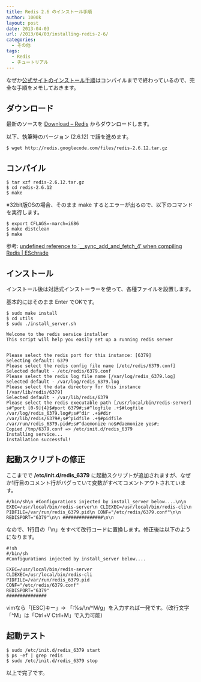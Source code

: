 ```yaml
---
title: Redis 2.6 のインストール手順
author: 1000k
layout: post
date: 2013-04-03
url: /2013/04/03/installing-redis-2-6/
categories:
  - その他
tags:
  - Redis
  - チュートリアル
---
```

なぜか<a href="http://redis.io/download" onclick="_gaq.push(['_trackEvent', 'outbound-article', 'http://redis.io/download', '公式サイトのインストール手順']);" >公式サイトのインストール手順</a>はコンパイルまでで終わっているので、完全な手順をメモしておきます。

<!--more-->

## ダウンロード

最新のソースを <a href="http://redis.io/download" onclick="_gaq.push(['_trackEvent', 'outbound-article', 'http://redis.io/download', 'Download – Redis']);" >Download – Redis</a> からダウンロードします。

以下、執筆時のバージョン (2.6.12) で話を進めます。

```
$ wget http://redis.googlecode.com/files/redis-2.6.12.tar.gz
```


## コンパイル

```
$ tar xzf redis-2.6.12.tar.gz
$ cd redis-2.6.12
$ make
```


※32bit版OSの場合、そのまま make するとエラーが出るので、以下のコマンドを実行します。

```
$ export CFLAGS=-march=i686
$ make distclean
$ make
```


参考: <a href="http://www.eschrade.com/page/undefined-reference-to-__sync_add_and_fetch_4/" onclick="_gaq.push(['_trackEvent', 'outbound-article', 'http://www.eschrade.com/page/undefined-reference-to-__sync_add_and_fetch_4/', 'undefined reference to `__sync_add_and_fetch_4′ when compiling Redis | ESchrade']);" >undefined reference to `__sync_add_and_fetch_4′ when compiling Redis | ESchrade</a>

## インストール

インストール後は対話式インストーラーを使って、各種ファイルを設置します。

基本的にはそのまま Enter でOKです。

```
$ sudo make install
$ cd utils
$ sudo ./install_server.sh

Welcome to the redis service installer
This script will help you easily set up a running redis server


Please select the redis port for this instance: [6379]
Selecting default: 6379
Please select the redis config file name [/etc/redis/6379.conf]
Selected default - /etc/redis/6379.conf
Please select the redis log file name [/var/log/redis_6379.log]
Selected default - /var/log/redis_6379.log
Please select the data directory for this instance [/var/lib/redis/6379]
Selected default - /var/lib/redis/6379
Please select the redis executable path [/usr/local/bin/redis-server]
s#^port [0-9]{4}$#port 6379#;s#^logfile .+$#logfile /var/log/redis_6379.log#;s#^dir .+$#dir /var/lib/redis/6379#;s#^pidfile .+$#pidfile /var/run/redis_6379.pid#;s#^daemonize no$#daemonize yes#;
Copied /tmp/6379.conf => /etc/init.d/redis_6379
Installing service...
Installation successful!
```


## 起動スクリプトの修正

ここまでで **/etc/init.d/redis_6379** に起動スクリプトが追加されますが、なぜか1行目のコメント行がバグっていて変数がすべてコメントアウトされています。

```
#/bin/sh\n #Configurations injected by install_server below....\n\n EXEC=/usr/local/bin/redis-server\n CLIEXEC=/usr/local/bin/redis-cli\n PIDFILE=/var/run/redis_6379.pid\n CONF="/etc/redis/6379.conf"\n\n REDISPORT="6379"\n\n ###############\n\n
```


なので、1行目の「\n」をすべて改行コードに置換します。修正後は以下のようになります。

```
#!sh
#/bin/sh
#Configurations injected by install_server below....

EXEC=/usr/local/bin/redis-server
CLIEXEC=/usr/local/bin/redis-cli
PIDFILE=/var/run/redis_6379.pid
CONF="/etc/redis/6379.conf"
REDISPORT="6379"
###############
```


vimなら「[ESC]キー」-> 「:%s/&#92;n/^M/g」を入力すれば一発です。（改行文字「^M」は「Ctrl+V Ctrl+M」で入力可能）

## 起動テスト

```
$ sudo /etc/init.d/redis_6379 start
$ ps -ef | grep redis
$ sudo /etc/init.d/redis_6379 stop
```


以上で完了です。